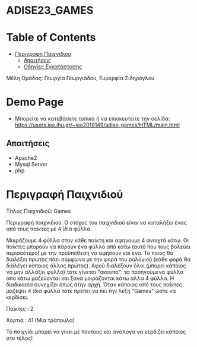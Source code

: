 # ADISE23_GAMES

Table of Contents
=================
   * [Περιγραφή Παιχνιδιού](#περιγραφή-παιχνιδιού)
      * [Απαιτήσεις](#απαιτήσεις)
      * [Οδηγίες Εγκατάστασης](#οδηγίες-εγκατάστασης)


Μέλη Ομάδας:
Γεωργία Γεωργιάδου, Ευμορφία Σιδηρόγλου

# Demo Page

 * Μπορείτε να κατεβάσετε τοπικά ή να επισκευτείτε την σελίδα: <br/>
https://users.iee.ihu.gr/~iee2019149/adise-games/HTML/main.html


## Απαιτήσεις

* Apache2
* Mysql Server
* php


# Περιγραφή Παιχνιδιού

Τίτλος Παιχνιδιού:  Games

Περιγραφή παιχνιδιού:
Ο στόχος του παιχνιδιού είναι να καταλήξει ένας από τους παίκτες με 4 ίδια φύλλα.

Μοιράζουμε 4 φύλλα στον κάθε παίκτη και αφηνουμε 4 ανοιχτά κάτω. Οι παίκτες μπορούν να πάρουν ένα φύλλο από κάτω (αυτό που τους βολεύει περισσότερο) με την προϋπόθεση να αφήσουν και ένα. Το ποιος θα διαλέξει πρώτος πάει σύμφωνα με την φορά του ρολογιού (κάθε φορά θα διαλέγει κάποιος άλλος πρώτος). Αφού διαλέξουν όλοι (μπορεί κάποιος να μην αλλάξει φύλλο) τότε γίνεται "σκουπα": τα προηγούμενα φύλλα απο κάτω μαζεύονται και ξανά μοιράζονται κάτω  αλλα 4 φύλλα. Η διαδικασία συνεχίζει όπως στην αρχή.
Όταν κάποιος από τους παίκτες μαζέψει 4 ίδια φύλλα τότε πρέπει να πει την λέξη "Games" ώστε να κερδίσει.

Παίκτες : 2

Χαρτιά : 41 (Μία τράπουλα)

Το παιχνίδι μπορεί να γίνει με πόντους και ανάλογα να κερδίζει κάποιος στο τέλος!
